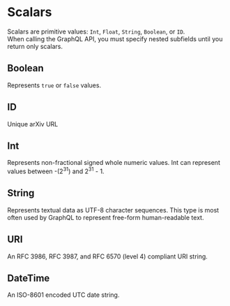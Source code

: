 # Scalars

Scalars are primitive values: ``Int``, ``Float``, ``String``, ``Boolean``, or ``ID``.  
When calling the GraphQL API, you must specify nested subfields until you return only scalars.

## Boolean

Represents ``true`` or ``false`` values.

## ID

Unique arXiv URL

## Int

Represents non-fractional signed whole numeric values. Int can represent values between -(2<sup>31</sup>) and 2<sup>31</sup> - 1.

## String

Represents textual data as UTF-8 character sequences. This type is most often used by GraphQL to represent free-form human-readable text.

## URI

An RFC 3986, RFC 3987, and RFC 6570 (level 4) compliant URI string.

## DateTime

An ISO-8601 encoded UTC date string.
